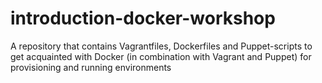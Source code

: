 # introduction-docker-workshop
A repository that contains Vagrantfiles, Dockerfiles and Puppet-scripts to get acquainted with Docker (in combination with Vagrant and Puppet) for provisioning and running environments
